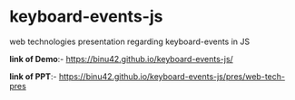 # keyboard-events-js
web technologies presentation regarding keyboard-events in JS

**link of Demo**:- https://binu42.github.io/keyboard-events-js/

**link of PPT**:- https://binu42.github.io/keyboard-events-js/pres/web-tech-pres
